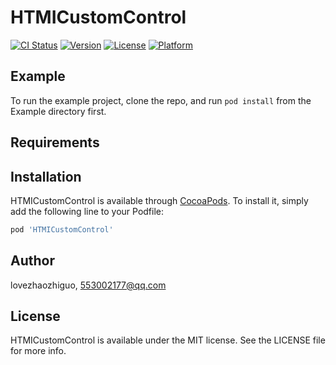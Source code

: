 # HTMICustomControl

[![CI Status](http://img.shields.io/travis/lovezhaozhiguo/HTMICustomControl.svg?style=flat)](https://travis-ci.org/lovezhaozhiguo/HTMICustomControl)
[![Version](https://img.shields.io/cocoapods/v/HTMICustomControl.svg?style=flat)](http://cocoapods.org/pods/HTMICustomControl)
[![License](https://img.shields.io/cocoapods/l/HTMICustomControl.svg?style=flat)](http://cocoapods.org/pods/HTMICustomControl)
[![Platform](https://img.shields.io/cocoapods/p/HTMICustomControl.svg?style=flat)](http://cocoapods.org/pods/HTMICustomControl)

## Example

To run the example project, clone the repo, and run `pod install` from the Example directory first.

## Requirements

## Installation

HTMICustomControl is available through [CocoaPods](http://cocoapods.org). To install
it, simply add the following line to your Podfile:

```ruby
pod 'HTMICustomControl'
```

## Author

lovezhaozhiguo, 553002177@qq.com

## License

HTMICustomControl is available under the MIT license. See the LICENSE file for more info.
